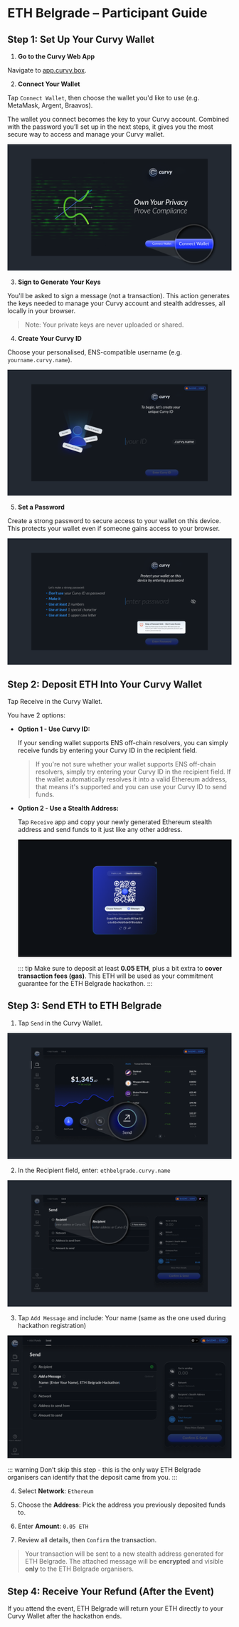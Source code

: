 # ETH Belgrade – Participant Guide

## Step 1: Set Up Your Curvy Wallet

1. **Go to the Curvy Web App**

Navigate to [app.curvy.box](https://app.curvy.box/). 

2. **Connect Your Wallet**

Tap `Connect Wallet`, then choose the wallet you'd like to use (e.g. MetaMask, Argent, Braavos).

The wallet you connect becomes the key to your Curvy account. Combined with the password you’ll set up in the next steps, it gives you the most secure way to access and manage your Curvy wallet.

![Connect Wallet](./public/images/connect_wallet.png)
    
3. **Sign to Generate Your Keys**

You'll be asked to sign a message (not a transaction). 
This action generates the keys needed to manage your Curvy account and stealth addresses, all locally in your browser. 

> Note: Your private keys are never uploaded or shared.

4. **Create Your Curvy ID**
   
Choose your personalised, ENS-compatible username (e.g. `yourname.curvy.name`).

![Set Up Your Curvy ID](./public/images/curvy_id.png)

5. **Set a Password**
   
Create a strong password to secure access to your wallet on this device. This protects your wallet even if someone gains access to your browser.

![Create a Password](./public/images/create_password.png)

## Step 2: Deposit ETH Into Your Curvy Wallet

Tap Receive in the Curvy Wallet.

You have 2 options:

- **Option 1 - Use Curvy ID:**
    
    If your sending wallet supports ENS off-chain resolvers, you can simply receive funds by entering your Curvy ID in the recipient field.
    
    > If you're not sure whether your wallet supports ENS off-chain resolvers, simply try entering your Curvy ID in the recipient field.
    > If the wallet automatically resolves it into a valid Ethereum address, that means it's supported and you can use your Curvy ID to send funds.
    
- **Option 2 - Use a Stealth Address:**
    
    Tap `Receive` app and copy your newly generated Ethereum stealth address and send funds to it just like any other address.
  
    ![Receive ETH Stealth Address](./public/images/receive-eth.png)

    ::: tip
    Make sure to deposit at least **0.05 ETH**, plus a bit extra to **cover transaction fees (gas)**.
    This ETH will be used as your commitment guarantee for the ETH Belgrade hackathon.
    :::

## Step 3: Send ETH to ETH Belgrade

1. Tap `Send` in the Curvy Wallet.

![Send1](./public/images/send1.png)
  
2. In the Recipient field, enter: `ethbelgrade.curvy.name`

![Send2](./public/images/send2.png)

3. Tap `Add Message` and include: Your name (same as the one used during hackathon registration)

![Add Message](./public/images/add-message.png)

   ::: warning
   Don’t skip this step - this is the only way ETH Belgrade organisers can identify that the deposit came from you.
   :::
   
4. Select **Network**: `Ethereum`
   
5. Choose the **Address**: Pick the address you previously deposited funds to.
   
6. Enter **Amount**: `0.05 ETH`
    
7. Review all details, then `Confirm` the transaction.

> Your transaction will be sent to a new stealth address generated for ETH Belgrade.
> The attached message will be **encrypted** and visible **only** to the ETH Belgrade organisers.

## Step 4: Receive Your Refund (After the Event)

If you attend the event, ETH Belgrade will return your ETH directly to your Curvy Wallet after the hackathon ends.

